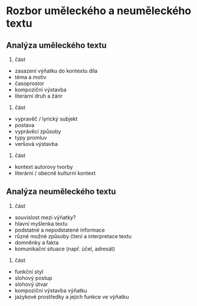 # Rozbor uměleckého a neuměleckého textu

## Analýza uměleckého textu

1. část

  - zasazení výňatku do kontextu díla
  - téma a motiv
  - časoprostor
  - kompoziční výstavba
  - literární druh a žánr

1. část

  - vypravěč / lyrický subjekt
  - postava
  - vyprávěcí způsoby
  - typy promluv
  - veršová výstavba

1. část

  - kontext autorovy tvorby
  - literární / obecně kulturní kontext

## Analýza neuměleckého textu

1. část

  - souvislost mezi výňatky?
  - hlavní myšlenka textu
  - podstatné a nepodstatené informace
  - různé možné způsoby čtení a interpretace textu
  - domněnky a fakta
  - komunikační situace (např. účel, adresát)

1. část

  - funkční styl
  - slohový postup
  - slohový útvar
  - kompoziční výstavba výňatku
  - jazykové prostředky a jejich funkce ve výňatku
